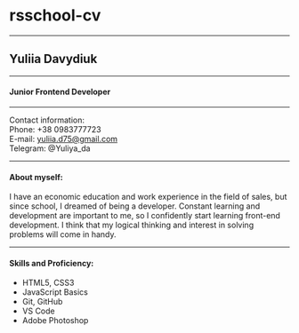 # **rsschool-cv**
***
## Yuliia Davydiuk 
***
#### Junior Frontend Developer
***
Contact information:\
Phone: +38 0983777723\
E-mail: yuliia.d75@gmail.com\
Telegram: @Yuliya_da
***
#### About myself:

I have an economic education and work experience in the field of sales, but since school, I dreamed of being a developer. Constant learning and development are important to me, so I confidently start learning front-end development. I think that my logical thinking and interest in solving problems will come in handy.

***
#### Skills and Proficiency:
* HTML5, CSS3
* JavaScript Basics
* Git, GitHub
* VS Code
* Adobe Photoshop